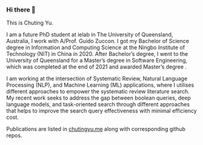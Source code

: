 ### Hi there 👋

This is Chuting Yu.

I am a future PhD student at ielab in The University of Queensland, Australia, I work with A/Prof. Guido Zuccon. I got my Bachelor of Science degree in Information and Computing Science at the Ningbo Institute of Technology (NIT) in China in 2020. After Bachelor’s degree, I went to the University of Queensland for a Master’s degree in Software Engineering, which was completed at the end of 2021 and awarded Master’s degree .

I am working at the intersection of Systematic Review, Natural Language Processing (NLP), and Machine Learning (ML) applications, where I utilises different approaches to empower the systematic review literature search. My recent work seeks to address the gap between boolean queries, deep language models, and task-oriented search through different approaches that helps to improve the search query effectiveness with minimal efficiency cost.

Publications are listed in [chutingyu.me](https://chutingyu.me) along with corresponding github repos.
